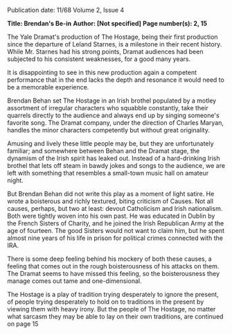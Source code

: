 Publication date: 11/68
Volume 2, Issue 4

**Title: Brendan's Be-in**
**Author: [Not specified]**
**Page number(s): 2, 15**

The Yale Dramat's production of The Hostage, being their first production since the departure of Leland Starnes, is a milestone in their recent history. While Mr. Starnes had his strong points, Dramat audiences had been subjected to his consistent weaknesses, for a good many years. 

It is disappointing to see in this new production again a competent performance that in the end lacks the depth and resonance it would need to be a memorable experience. 

Brendan Behan set The Hostage in an Irish brothel populated by a motley assortment of irregular characters who squabble constantly, take their quarrels directly to the audience and always end up by singing someone's favorite song. The Dramat company, under the direction of Charles Maryan, handles the minor characters competently but without great originality. 

Amusing and lively these little people may be, but they are unfortunately familiar; and somewhere between Behan and the Dramat stage, the dynamism of the Irish spirit has leaked out. Instead of a hard-drinking Irish brothel that lets off steam in bawdy jokes and songs to the audience, we are left with something that resembles a small-town music hall on amateur night. 

But Brendan Behan did not write this play as a moment of light satire. He wrote a boisterous and richly textured, biting criticism of Causes. Not all causes, perhaps, but two at least: devout Catholicism and Irish nationalism. Both were tightly woven into his own past. He was educated in Dublin by the French Sisters of Charity, and he joined the Irish Republican Army at the age of fourteen. The good Sisters would not want to claim him, but he spent almost nine years of his life in prison for political crimes connected with the IRA. 

There is some deep feeling behind his mockery of both these causes, a feeling that comes out in the rough boisterousness of his attacks on them. The Dramat seems to have missed this feeling, so the boisterousness they manage comes out tame and one-dimensional. 

The Hostage is a play of tradition trying desperately to ignore the present, of people trying desperately to hold on to traditions in the present by viewing them with heavy irony. But the people of The Hostage, no matter what sarcasm they may be able to lay on their own traditions, are continued on page 15